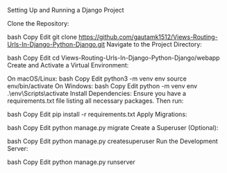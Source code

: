 Setting Up and Running a Django Project

Clone the Repository:

bash
Copy
Edit
git clone https://github.com/gautamk1512/Views-Routing-Urls-In-Django-Python-Django.git
Navigate to the Project Directory:

bash
Copy
Edit
cd Views-Routing-Urls-In-Django-Python-Django/webapp
Create and Activate a Virtual Environment:

On macOS/Linux:
bash
Copy
Edit
python3 -m venv env
source env/bin/activate
On Windows:
bash
Copy
Edit
python -m venv env
.\env\Scripts\activate
Install Dependencies: Ensure you have a requirements.txt file listing all necessary packages. Then run:

bash
Copy
Edit
pip install -r requirements.txt
Apply Migrations:

bash
Copy
Edit
python manage.py migrate
Create a Superuser (Optional):

bash
Copy
Edit
python manage.py createsuperuser
Run the Development Server:

bash
Copy
Edit
python manage.py runserver
